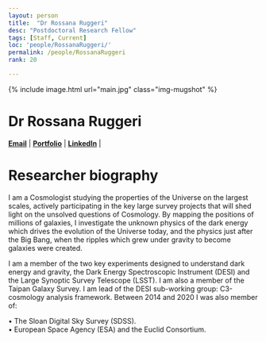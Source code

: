 ```yaml
---
layout: person
title:  "Dr Rossana Ruggeri"
desc: "Postdoctoral Research Fellow"
tags: [Staff, Current]
loc: 'people/RossanaRuggeri/'
permalink: /people/RossanaRuggeri
rank: 20

---
```

 
{% include image.html url="main.jpg" class="img-mugshot" %}

<div class="text-center" markdown="1">

# Dr Rossana Ruggeri


[**Email**](mailto:r.ruggeri@uq.edu.au)  \| [**Portfolio**](https://rossanaruggeri.github.io/) \| [**LinkedIn**](https://www.linkedin.com/in/rossana-ruggeri-476b591a2/) \|



</div>
 
# Researcher biography

I am a Cosmologist studying the properties of the Universe on the largest scales, actively participating in the  key large survey projects that will shed light on the unsolved questions of Cosmology. By mapping the positions of millions of galaxies, I investigate the unknown physics of the dark energy which drives the evolution of the Universe today, and the physics just after the Big Bang, when the ripples which grew under gravity to become galaxies were created.

I am a member of the two key experiments designed to understand dark energy and gravity, the Dark Energy Spectroscopic Instrument (DESI) and the Large Synoptic Survey Telescope (LSST). I am also a member of the Taipan Galaxy Survey. I am lead of the DESI sub-working group: C3-cosmology analysis framework.
Between 2014 and 2020 I was also member of:

• The Sloan Digital Sky Survey (SDSS).  
• European Space Agency (ESA) and the Euclid Consortium.  
